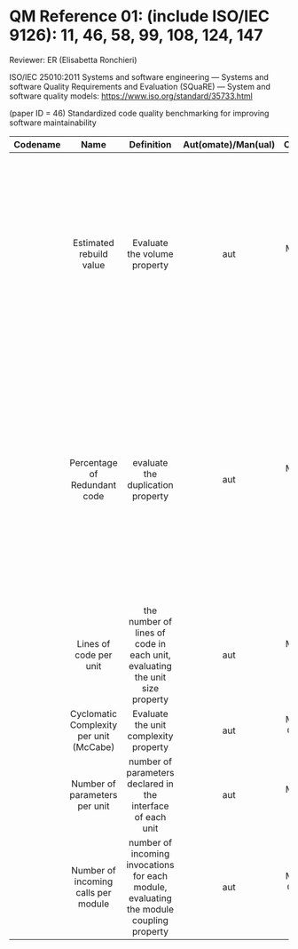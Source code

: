 # QM Reference 01: (include ISO/IEC 9126): 11, 46, 58, 99, 108, 124, 147

Reviewer:  ER (Elisabetta Ronchieri)

ISO/IEC 25010:2011 Systems and software engineering — Systems and software Quality Requirements and Evaluation (SQuaRE) — System and software quality models: https://www.iso.org/standard/35733.html

(paper ID = 46) Standardized code quality benchmarking for improving software maintainability

| Codename | Name  | Definition | Aut(omate)/Man(ual) | Characteristics | Comment |
| :------: | :---: | :--------: | :-----------------: | :-------------: | :-----: |
|          | Estimated rebuild value | Evaluate the volume property | aut | Maintainability, Analysability | The larger a system, the more effort it takes to maintain since there is more information to be taken into account. The metric is estimated from the number of lines of code. The value is calculated in man-years. |  
|          | Percentage of Redundant code | evaluate the duplication property | aut | Maintainability, Analysability, Changeability | Duplicated code has to be maintained in all places where it occurs. A line of code is considered redundant if it is part of a code fragment (larger than 6 lines of code) that is repeated literally in at least one other location in the source code. |
|          | Lines of code per unit | the number of lines of code in each unit, evaluating the unit size property | aut | Maintainability, Analysability, Testability | lines of code per unit (unit is the smallest piece of  invokable code) code |
|          | Cyclomatic Complexity per unit (McCabe) | Evaluate the unit complexity property | aut | Maintainability, Changeability, Testability |  |
|          | Number of parameters per unit | number of parameters declared in the interface of each unit | aut | Maintainability, Stability |  units with many parameters can be a symptom of bad encapsulation |
|          | Number of incoming calls per module | number of incoming invocations for each module, evaluating the module coupling property | aut | Maintainability, Changeability, Stability | The notion of module is defined as a delimited group of units (e.g. a class or a file) |

